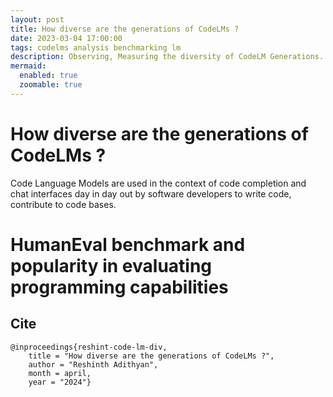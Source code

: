 ```yaml
---
layout: post
title: How diverse are the generations of CodeLMs ?
date: 2023-03-04 17:00:00
tags: codelms analysis benchmarking lm
description: Observing, Measuring the diversity of CodeLM Generations.
mermaid:
  enabled: true
  zoomable: true
---
```

# How diverse are the generations of CodeLMs ?
Code Language Models are used in the context of code completion and chat interfaces day in day out by software developers to write code, contribute to code bases.  

# HumanEval benchmark and popularity in evaluating programming capabilities


## Cite
```
@inproceedings{reshint-code-lm-div,
    title = "How diverse are the generations of CodeLMs ?",
    author = "Reshinth Adithyan",
    month = april,
    year = "2024"}
```

